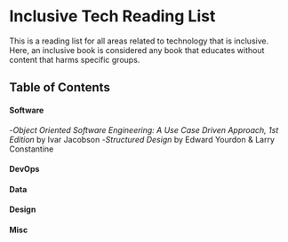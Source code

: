 # Inclusive Tech Reading List

This is a reading list for all areas related to technology that is inclusive. Here, an inclusive book is considered any book that educates without content that harms specific groups.

## Table of Contents

#### Software
-_Object Oriented Software Engineering: A Use Case Driven Approach, 1st Edition_ by Ivar Jacobson
-_Structured Design_ by Edward Yourdon & Larry Constantine

#### DevOps

#### Data

#### Design

#### Misc
